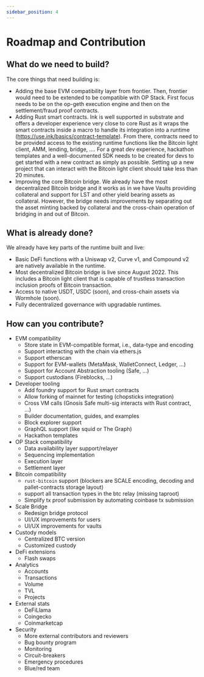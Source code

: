 ```yaml
---
sidebar_position: 4
---
```


# Roadmap and Contribution

## What do we need to build?

The core things that need building is:

- Adding the base EVM compatibility layer from frontier. Then, frontier would need to be extended to be compatible with OP Stack. First focus needs to be on the op-geth execution engine and then on the settlement/fraud proof contracts.
- Adding Rust smart contracts. Ink is well supported in substrate and offers a developer experience very close to core Rust as it wraps the smart contracts inside a macro to handle its integration into a runtime (https://use.ink/basics/contract-template). From there, contracts need to be provided access to the existing runtime functions like the Bitcoin light client, AMM, lending, bridge, …. For a great dev experience, hackathon templates and a well-documented SDK needs to be created for devs to get started with a new contract as simply as possible. Setting up a new project that can interact with the Bitcoin light client should take less than 20 minutes.
- Improving the core Bitcoin bridge. We already have the most decentralized Bitcoin bridge and it works as in we have Vaults providing collateral and support for LST and other yield bearing assets as collateral. However, the bridge needs improvements by separating out the asset minting backed by collateral and the cross-chain operation of bridging in and out of Bitcoin.

## What is already done?

We already have key parts of the runtime built and live:

- Basic DeFi functions with a Uniswap v2, Curve v1, and Compound v2 are natively available in the runtime.
- Most decentralized Bitcoin bridge is live since August 2022. This includes a Bitcoin light client that is capable of trustless transaction inclusion proofs of Bitcoin transaction.
- Access to native USDT, USDC (soon), and cross-chain assets via Wormhole (soon).
- Fully decentralized governance with upgradable runtimes. 

## How can you contribute?

- EVM compatibility
  - Store state in EVM-compatible format, i.e., data-type and encoding
  - Support interacting with the chain via ethers.js
  - Support etherscan
  - Support for EVM-wallets (MetaMask, WalletConnect, Ledger, ...)
  - Support for Account Abstraction tooling (Safe, ...)
  - Support custodians (Fireblocks, ...)
- Developer tooling
  - Add foundry support for Rust smart contracts
  - Allow forking of mainnet for testing (chopsticks integration)
  - Cross VM calls (Gnosis Safe multi-sig interacts with Rust contract, ...)
  - Builder documentation, guides, and examples
  - Block explorer support
  - GraphQL support (like squid or The Graph)
  - Hackathon templates
- OP Stack compatibility
  - Data availability layer support/relayer
  - Sequencing implementation
  - Execution layer
  - Settlement layer
- Bitcoin compatibility
  - `rust-bitcoin` support (blockers are SCALE encoding, decoding and pallet-contracts storage layout)
  - support all transaction types in the btc relay (missing taproot)
  - Simplify tx proof submission by automating coinbase tx submission
- Scale Bridge
  - Redesign bridge protocol
  - UI/UX improvements for users
  - UI/UX improvements for vaults
- Custody models
  - Centralized BTC version
  - Customized custody
- DeFi extensions
  - Flash swaps
- Analytics
  - Accounts
  - Transactions
  - Volume
  - TVL
  - Projects
- External stats
  - DeFiLlama
  - Coingecko
  - Coinmarketcap
- Security
  - More external contributors and reviewers
  - Bug bounty program
  - Monitoring
  - Circuit-breakers
  - Emergency procedures
  - Blue/red team
